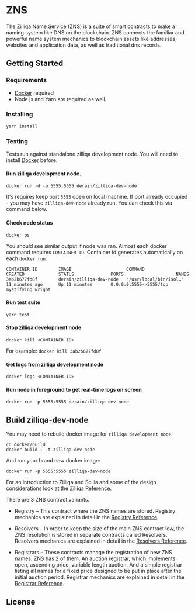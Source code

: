 # ZNS

The Zilliqa Name Service (ZNS) is a suite of smart contracts to make a naming
system like DNS on the blockchain. ZNS connects the familiar and powerful name
system mechanics to blockchain assets like addresses, websites and application
data, as well as traditional dns records.

## Getting Started

### Requirements

- [Docker](https://www.docker.com) required
- Node.js and Yarn are required as well.

### Installing

```sh
yarn install
```

### Testing

Tests run against standalone zilliqa development node. You will need to install [Docker](https://www.docker.com) before.

#### Run zilliqa development node.
```shell script
docker run -d -p 5555:5555 derain/zilliqa-dev-node
```
It's requires keep port `5555` open on local machine. 
If port already occupied - you may have `zilliqa-dev-node` already run. 
You can check this via command below. 

#### Check node status
```shell script
docker ps
```
You should see similar output if node was ran. 
Almost each docker command requires `CONTAINER ID`. Container id generates automatically on each `docker run`:
```
CONTAINER ID        IMAGE                     COMMAND                  CREATED             STATUS              PORTS                    NAMES
3ab2b677fd8f        derain/zilliqa-dev-node   "/usr/local/bin/isol…"   11 minutes ago      Up 11 minutes       0.0.0.0:5555->5555/tcp   mystifying_wright
```

#### Run test suite
```
yarn test
```

#### Stop zilliqa development node
```shell script
docker kill <CONTAINER ID>
```

For example: `docker kill 3ab2b677fd8f`

#### Get logs from zilliqa development node
```shell script
docker logs <CONTAINER ID>
```

#### Run node in foreground to get real-time logs on screen
```shell script
docker run -p 5555:5555 derain/zilliqa-dev-node
```

## Build zilliqa-dev-node
You may need to rebuild docker image for `zilliqa development node`.
```shell script
cd docker/build
docker build . -t zilliqa-dev-node
```
And run your brand new docker image:
```shell script
docker run -p 5555:5555 zilliqa-dev-node
```

For an introduction to Zilliqa and Scilla and some of the design considerations
look at the [Zilliqa Reference](./ZILLIQA.md).

There are 3 ZNS contract variants.

- Registry – This contract where the ZNS names are stored. Registry mechanics
  are explained in detail in the [Registry Reference](./REGISTRY.md).

- Resolvers – In order to keep the size of the main ZNS contract low, the ZNS resolution is stored in separate contracts called
  Resolvers. Resolvers mechanics are explained in detail in the
  [Resolvers Reference](./RESOLVERS.md).

- Registrars – These contracts manage the registration of new ZNS names. ZNS has 2
  of them. An auction registrar, which implements open, ascending price,
  variable length auction. And a simple registrar listing all names for a fixed
  price designed to be put in place after the initial auction period. Registrar
  mechanics are explained in detail in the
  [Registrar Reference](./REGISTRAR.md).

## License


